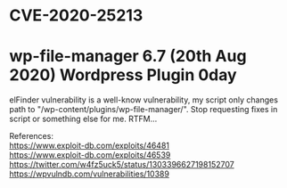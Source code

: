 # CVE-2020-25213
# wp-file-manager 6.7 (20th Aug 2020) Wordpress Plugin 0day 
elFinder vulnerability is a well-know vulnerability, my script only changes path to "/wp-content/plugins/wp-file-manager/". Stop requesting fixes in script or something else for me. RTFM...

References:<br> 
https://www.exploit-db.com/exploits/46481<br>
https://www.exploit-db.com/exploits/46539<br>
https://twitter.com/w4fz5uck5/status/1303396627198152707<br>
https://wpvulndb.com/vulnerabilities/10389
